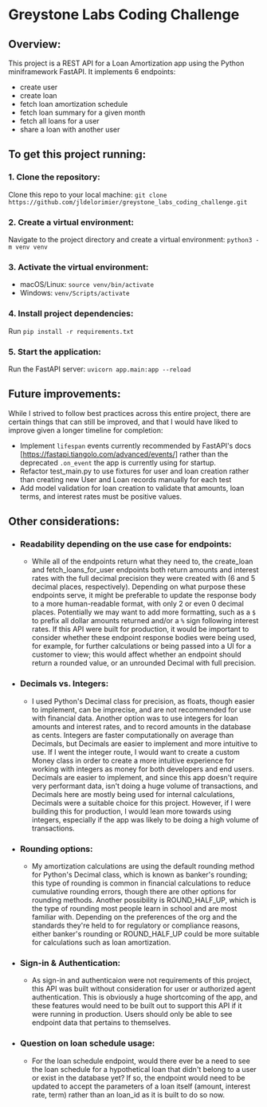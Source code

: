 # Greystone Labs Coding Challenge

## Overview:

This project is a REST API for a Loan Amortization app using the Python miniframework FastAPI. It implements 6 endpoints:
- create user
- create loan 
- fetch loan amortization schedule
- fetch loan summary for a given month
- fetch all loans for a user
- share a loan with another user

## To get this project running:
### 1. Clone the repository:
Clone this repo to your local machine: `git clone https://github.com/jldelorimier/greystone_labs_coding_challenge.git`
### 2. Create a virtual environment:
Navigate to the project directory and create a virtual environment: `python3 -m venv venv`
### 3. Activate the virtual environment:
  - macOS/Linux: `source venv/bin/activate`
  - Windows: `venv/Scripts/activate`
### 4. Install project dependencies: 
Run `pip install -r requirements.txt`
### 5. Start the application:
Run the FastAPI server: `uvicorn app.main:app --reload`

## Future improvements: 

While I strived to follow best practices across this entire project, there are certain things that can still be improved, and that I would have liked to improve given a longer timeline for completion:
- Implement `lifespan` events currently recommended by FastAPI's docs [https://fastapi.tiangolo.com/advanced/events/] rather than the deprecated `.on_event` the app is currently using for startup.
- Refactor test_main.py to use fixtures for user and loan creation rather than creating new User and Loan records manually for each test
- Add model validation for loan creation to validate that amounts, loan terms, and interest rates must be positive values.


## Other considerations:

- ### Readability depending on the use case for endpoints: 
    - While all of the endpoints return what they need to, the create_loan and fetch_loans_for_user endpoints both return amounts and interest rates with the full decimal precision they were created with (6 and 5 decimal places, respectively). Depending on what purpose these endpoints serve, it might be preferable to update the response body to a more human-readable format, with only 2 or even 0 decimal places. Potentially we may want to add more formatting, such as a `$` to prefix all dollar amounts returned and/or a `%` sign following interest rates. If this API were built for production, it would be important to consider whether these endpoint response bodies were being used, for example, for further calculations or being passed into a UI for a customer to view; this would affect whether an endpoint should return a rounded value, or an unrounded Decimal with full precision.

- ### Decimals vs. Integers:
    - I used Python's Decimal class for precision, as floats, though easier to implement, can be imprecise, and are not recommended for use with financial data. Another option was to use integers for loan amounts and interest rates, and to record amounts in the database as cents. Integers are faster computationally on average than Decimals, but Decimals are easier to implement and more intuitive to use. If I went the integer route, I would want to create a custom Money class in order to create a more intuitive experience for working with integers as money for both developers and end users. Decimals are easier to implement, and since this app doesn't require very performant data, isn't doing a huge volume of transactions, and Decimals here are mostly being used for internal calculations, Decimals were a suitable choice for this project. However, if I were building this for production, I would lean more towards using integers, especially if the app was likely to be doing a high volume of transactions.

- ### Rounding options:
    - My amortization calculations are using the default rounding method for Python's Decimal class, which is known as banker's rounding; this type of rounding is common in financial calculations to reduce cumulative rounding errors, though there are other options for rounding methods. Another possibility is ROUND_HALF_UP, which is the type of rounding most people learn in school and are most familiar with. Depending on the preferences of the org and the standards they're held to for regulatory or compliance reasons, either banker's rounding or ROUND_HALF_UP could be more suitable for calculations such as loan amortization.

- ### Sign-in & Authentication:
    - As sign-in and authenticaion were not requirements of this project, this API was built without consideration for user or authorized agent authentication. This is obviously a huge shortcoming of the app, and these features would need to be built out to support this API if it were running in production. Users should only be able to see endpoint data that pertains to themselves.

- ### Question on loan schedule usage:
    - For the loan schedule endpoint, would there ever be a need to see the loan schedule for a hypothetical loan that didn't belong to a user or exist in the database yet? If so, the endpoint would need to be updated to accept the parameters of a loan itself (amount, interest rate, term) rather than an loan_id as it is built to do so now.
